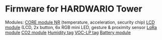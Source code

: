 # Firmware for HARDWARIO Tower
Modules:
  [CORE module NR](https://obchod.hardwario.cz/core-module/) (temperature, acceleration, security chip)
  [LCD module](https://obchod.hardwario.cz/lcd-module-bg/) (LCD, 2x button, 6x RGB mini LED, gesture & proximity sensor 
  [LoRa module](https://obchod.hardwario.cz/lora-module/)
  [CO2 module](https://obchod.hardwario.cz/co2-module/)
  [Humidity tag](https://obchod.hardwario.cz/humidity-tag/)
  [VOC-LP tag](https://obchod.hardwario.cz/voc-lp-tag/)
  [Battery module](https://obchod.hardwario.cz/battery-module/)
